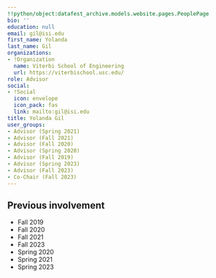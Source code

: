 ```yaml
---
!!python/object:datafest_archive.models.website.pages.PeoplePage
bio: ''
education: null
email: gil@isi.edu
first_name: Yolanda
last_name: Gil
organizations:
- !Organization
  name: Viterbi School of Engineering
  url: https://viterbischool.usc.edu/
role: Advisor
social:
- !Social
  icon: envelope
  icon_pack: fas
  link: mailto:gil@isi.edu
title: Yolanda Gil
user_groups:
- Advisor (Spring 2021)
- Advisor (Fall 2021)
- Advisor (Fall 2020)
- Advisor (Spring 2020)
- Advisor (Fall 2019)
- Advisor (Spring 2023)
- Advisor (Fall 2023)
- Co-Chair (Fall 2023)
---
```


## Previous involvement

* Fall 2019
* Fall 2020
* Fall 2021
* Fall 2023
* Spring 2020
* Spring 2021
* Spring 2023